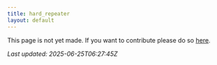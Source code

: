 ```yaml
---
title: hard_repeater
layout: default
---
```


This page is not yet made. If you want to contribute please do so [here](https://github.com/CrazyH2/Bigstone/blob/wiki/components/hard_repeater.md).

_Last updated: 2025-06-25T06:27:45Z_
